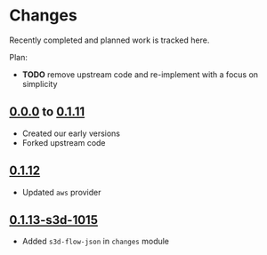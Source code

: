 # Changes
Recently completed and planned work is tracked here.

Plan:
- **TODO** remove upstream code and re-implement with a focus on simplicity

## [0.0.0](.) to [0.1.11](.)
- Created our early versions
- Forked upstream code

## [0.1.12](.)
- Updated `aws` provider

## [0.1.13-s3d-1015](.)
- Added `s3d-flow-json` in `changes` module
